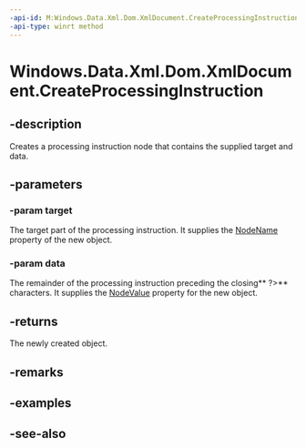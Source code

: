 ----api-id: M:Windows.Data.Xml.Dom.XmlDocument.CreateProcessingInstruction(System.String,System.String)
-api-type: winrt method
---<!-- Method syntaxpublic Windows.Data.Xml.Dom.XmlProcessingInstruction CreateProcessingInstruction(System.String target, System.String data)--># Windows.Data.Xml.Dom.XmlDocument.CreateProcessingInstruction## -descriptionCreates a processing instruction node that contains the supplied target and data.## -parameters### -param targetThe target part of the processing instruction. It supplies the [NodeName](xmlprocessinginstruction_nodename.md) property of the new object.### -param dataThe remainder of the processing instruction preceding the closing** ?&gt;** characters. It supplies the [NodeValue](xmlprocessinginstruction_nodevalue.md) property for the new object.## -returnsThe newly created object.## -remarks## -examples## -see-also